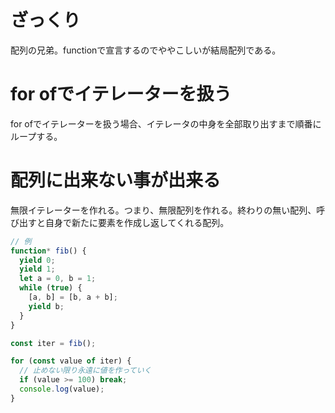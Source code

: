 # ざっくり

配列の兄弟。functionで宣言するのでややこしいが結局配列である。

# for ofでイテレーターを扱う

for ofでイテレーターを扱う場合、イテレータの中身を全部取り出すまで順番にループする。

# 配列に出来ない事が出来る

無限イテレーターを作れる。つまり、無限配列を作れる。終わりの無い配列、呼び出すと自身で新たに要素を作成し返してくれる配列。

```js
// 例
function* fib() {
  yield 0;
  yield 1;
  let a = 0, b = 1;
  while (true) {
    [a, b] = [b, a + b];
    yield b;
  }
}

const iter = fib();

for (const value of iter) {
  // 止めない限り永遠に値を作っていく
  if (value >= 100) break;
  console.log(value);
}
```